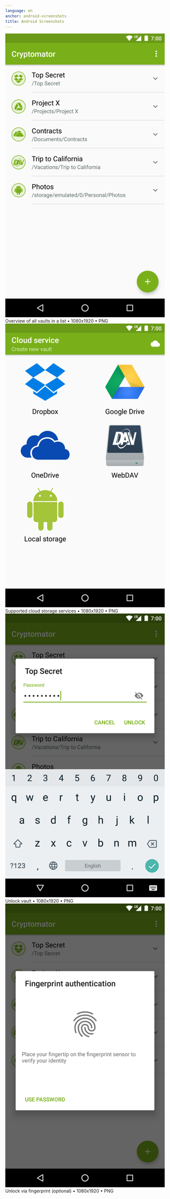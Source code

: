 ```yaml
---
language: en
anchor: android-screenshots
title: Android Screenshots
---
```

<div class="row">
  <div class="col-sm-6 col-md-4">
    <div class="thumbnail text-center">
      <a href="/resources/presskit/en/android-screenshot-1.png"><img src="/resources/presskit/en/android-screenshot-1.png"/></a>
      <div class="caption">Overview of all vaults in a list • 1080x1920 • PNG</div>
    </div>
  </div>
  <div class="col-sm-6 col-md-4">
    <div class="thumbnail text-center">
      <a href="/resources/presskit/en/android-screenshot-2.png"><img src="/resources/presskit/en/android-screenshot-2.png"/></a>
      <div class="caption">Supported cloud storage services • 1080x1920 • PNG</div>
    </div>
  </div>
  <div class="clearfix visible-sm-block"></div>
  <div class="col-sm-6 col-md-4">
    <div class="thumbnail text-center">
      <a href="/resources/presskit/en/android-screenshot-3.png"><img src="/resources/presskit/en/android-screenshot-3.png"/></a>
      <div class="caption">Unlock vault • 1080x1920 • PNG</div>
    </div>
  </div>
  <div class="clearfix visible-md-block"></div>
  <div class="col-sm-6 col-md-4">
    <div class="thumbnail text-center">
      <a href="/resources/presskit/en/android-screenshot-4.png"><img src="/resources/presskit/en/android-screenshot-4.png"/></a>
      <div class="caption">Unlock via fingerprint (optional) • 1080x1920 • PNG</div>
    </div>
  </div>
</div>

